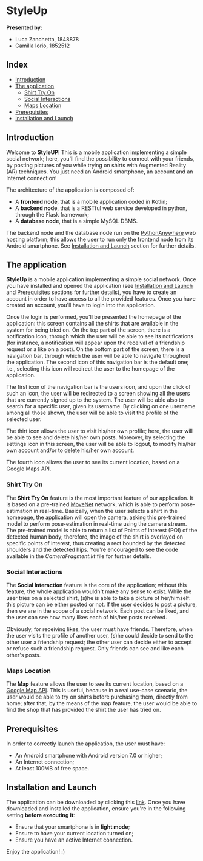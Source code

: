 # StyleUp

**Presented by:**
- Luca Zanchetta, 1848878
- Camilla Iorio, 1852512

## Index
- [Introduction](#introduction)
- [The application](#the-application)
  - [Shirt Try On](#shirt-try-on)
  - [Social Interactions](#social-interactions)
  - [Maps Location](#maps-location)
- [Prerequisites](#prerequisites)
- [Installation and Launch](#installation-and-launch)

## Introduction

Welcome to **StyleUP**! This is a mobile application implementing a simple social network; here, you'll find the possibility to connect with your friends, by posting pictures of you while trying on shirts with Augmented Reality (AR) techniques. You just need an Android smartphone, an account and an Internet connection!

The architecture of the application is composed of:
- A **frontend node**, that is a mobile application coded in Kotlin;
- A **backend node**, that is a RESTful web service developed in python, through the Flask framework;
- A **database node**, that is a simple MySQL DBMS.

The backend node and the database node run on the [PythonAnywhere](https://www.pythonanywhere.com/) web hosting platform; this allows the user to run only the frontend node from its Android smartphone. See [Installation and Launch](#installation-and-launch) section for further details.

## The application

**StyleUp** is a mobile application implementing a simple social network. Once you have installed and opened the application (see [Installation and Launch](#installation-and-launch) and [Prerequisites](#prerequisites) sections for further details), you have to create an account in order to have access to all the provided features. Once you have created an account, you'll have to login into the application. 

Once the login is performed, you'll be presented the homepage of the application: this screen contains all the shirts that are available in the system for being tried on. On the top part of the screen, there is a notification icon, through which the user will be able to see its notifications (for instance, a notification will appear upon the receival of a friendship request or a like on a post). On the bottom part of the screen, there is a navigation bar, through which the user will be able to navigate throughout the application. The second icon of this navigation bar is the default one; i.e., selecting this icon will redirect the user to the homepage of the application.

The first icon of the navigation bar is the users icon, and upon the click of such an icon, the user will be redirected to a screen showing all the users that are currently signed up to the system. The user will be able also to search for a specific user, given its username. By clicking on one username among all those shown, the user will be able to visit the profile of the selected user.

The thirt icon allows the user to visit his/her own profile; here, the user will be able to see and delete his/her own posts. Moreover, by selecting the settings icon in this screen, the user will be able to logout, to modify his/her own account and/or to delete his/her own account.

The fourth icon allows the user to see its current location, based on a Google Maps API. 

### Shirt Try On

The **Shirt Try On** feature is the most important feature of our application. It is based on a pre-trained [MoveNet](https://www.tensorflow.org/hub/tutorials/movenet) network, which is able to perform pose-estimation in real-time. Basically, when the user selects a shirt in the homepage, the application will open the camera, asking this pre-trained model to perform pose-estimation in real-time using the camera stream. The pre-trained model is able to return a list of Points of Interest (POI) of the detected human body; therefore, the image of the shirt is overlayed on specific points of interest, thus creating a rect bounded by the detected shoulders and the detected hips. You're encouraged to see the code available in the *CameraFragment.kt* file for further details.

### Social Interactions

The **Social Interaction** feature is the core of the application; without this feature, the whole application wouldn't make any sense to exist. While the user tries on a selected shirt, (s)he is able to take a picture of her/himself: this picture can be either posted or not. If the user decides to post a picture, then we are in the scope of a social network. Each post can be liked, and the user can see how many likes each of his/her posts received. 

Obviously, for receiving likes, the user must have friends. Therefore, when the user visits the profile of another user, (s)he could decide to send to the other user a friendship request; the other user can decide either to accept or refuse such a friendship request. Only friends can see and like each other's posts.

### Maps Location

The **Map** feature allows the user to see its current location, based on a [Google Map API](https://developers.google.com/maps/documentation/android-sdk). This is useful, because in a real use-case scenario, the user would be able to try on shirts before purchasing them, directly from home; after that, by the means of the map feature, the user would be able to find the shop that has provided the shirt the user has tried on.

## Prerequisites

In order to correctly launch the application, the user must have:
- An Android smartphone with Android version 7.0 or higher;
- An Internet connection;
- At least 100MB of free space.

## Installation and Launch

The application can be downloaded by clicking this [link](some_link). Once you have downloaded and installed the application, ensure you're in the following setting **before executing it**:
- Ensure that your smartphone is in **light mode**;
- Ensure to have your current location turned on;
- Ensure you have an active Internet connection.

Enjoy the application! :)
